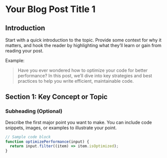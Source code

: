 # Your Blog Post Title 1

<!-- ![Cover Image](path/to/your/image.jpg) -->

## Introduction

Start with a quick introduction to the topic. Provide some context for why it matters, and hook the reader by highlighting what they’ll learn or gain from reading your post.

Example:

> Have you ever wondered how to optimize your code for better performance? In this post, we’ll dive into key strategies and best practices to help you write efficient, maintainable code.

## Section 1: Key Concept or Topic

### Subheading (Optional)

Describe the first major point you want to make. You can include code snippets, images, or examples to illustrate your point.

```javascript
// Sample code block
function optimizePerformance(input) {
  return input.filter((item) => item.isOptimized);
}
```
